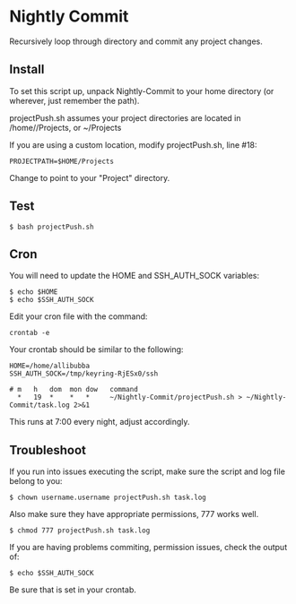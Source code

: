 # Nightly Commit
Recursively loop through directory and commit any project changes.

## Install
To set this script up, unpack Nightly-Commit to your home directory (or wherever, just remember the path).

projectPush.sh assumes your project directories are located in /home/<username>/Projects, or ~/Projects

If you are using a custom location, modify projectPush.sh, line #18:

    PROJECTPATH=$HOME/Projects
    
Change to point to your "Project" directory.

## Test

    $ bash projectPush.sh

## Cron
You will need to update the HOME and SSH_AUTH_SOCK variables:

    $ echo $HOME
    $ echo $SSH_AUTH_SOCK

Edit your cron file with the command:

    crontab -e

Your crontab should be similar to the following:

    HOME=/home/allibubba
    SSH_AUTH_SOCK=/tmp/keyring-RjESx0/ssh

    # m   h   dom  mon dow   command
      *   19  *    *   *     ~/Nightly-Commit/projectPush.sh > ~/Nightly-Commit/task.log 2>&1

This runs at 7:00 every night, adjust accordingly.

## Troubleshoot
If you run into issues executing the script, make sure the script and log file belong to you:

    $ chown username.username projectPush.sh task.log

Also make sure they have appropriate permissions, 777 works well.

    $ chmod 777 projectPush.sh task.log

If you are having problems commiting, permission issues, check the output of:

    $ echo $SSH_AUTH_SOCK

Be sure that is set in your crontab.    